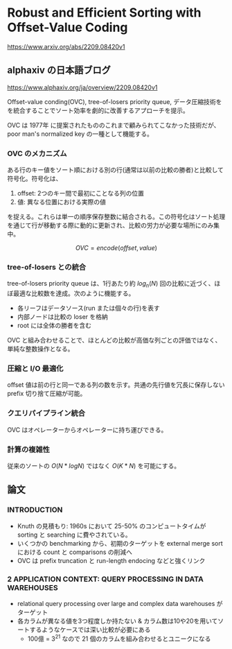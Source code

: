 # Robust and Efficient Sorting with Offset-Value Coding

https://www.arxiv.org/abs/2209.08420v1

## alphaxiv の日本語ブログ

https://www.alphaxiv.org/ja/overview/2209.08420v1

Offset-value conding(OVC), tree-of-losers priority queue, データ圧縮技術をを統合することでソート効率を劇的に改善するアプローチを提示。

OVC は 1977年 に提案されたもののこれまで顧みられてこなかった技術だが、 poor man's normalized key の一種として機能する。

### OVC のメカニズム

ある行のキー値をソート順における別の行(通常は以前の比較の勝者)と比較して符号化。符号化は、

1. offset: 2つのキー間で最初にことなる列の位置
2. 値: 異なる位置における実際の値

を捉える。これらは単一の順序保存整数に結合される。この符号化はソート処理を通じて行が移動する際に動的に更新され、比較の労力が必要な場所にのみ集中。

$$OVC = encode(offset, value)$$

### tree-of-losers との統合

tree-of-losers priority queue は、1行あたり約 $log_n(N)$ 回の比較に近づく、ほぼ最適な比較数を達成。次のように機能する。

- 各リーフはデータソース(run または個々の行)を表す
- 内部ノードは比較の loser を格納
- root には全体の勝者を含む

OVC と組み合わせることで、ほとんどの比較が高価な列ごとの評価ではなく、単純な整数操作となる。

### 圧縮と I/O 最適化

offset 値は前の行と同一である列の数を示す。共通の先行値を冗長に保存しない prefix 切り捨て圧縮が可能。

### クエリパイプライン統合

OVC はオペレーターからオペレーターに持ち運びできる。

### 計算の複雑性

従来のソートの $O(N * log N)$ ではなく $O(K * N)$ を可能にする。

## 論文

### INTRODUCTION

- Knuth の見積もり: 1960s において 25-50% のコンピュートタイムが sorting と searching に費やされている。
- いくつかの benchmarking から、初期のターゲットを external merge sort における count と comparisons の削減へ
- OVC は prefix truncation と run-length endocing などと強くリンク

### 2 APPLICATION CONTEXT: QUERY PROCESSING IN DATA WAREHOUSES

- relational query processing over large and complex data warehouses がターゲット
- 各カラムが異なる値を3つ程度しか持たない & カラム数は10や20を用いてソートするようなケースでは深い比較が必要にある
  - 100億 = $3^21$ なので 21 個のカラムを組み合わせるとユニークになる

